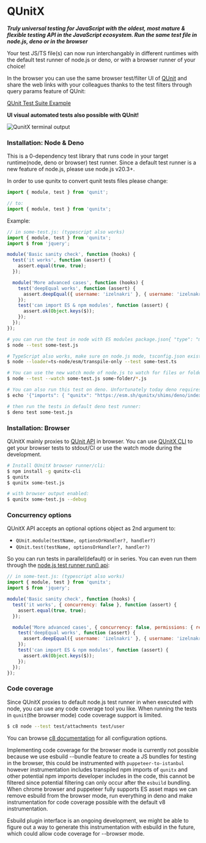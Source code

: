 # QUnitX

***Truly universal testing for JavaScript with the oldest, most mature & flexible
testing API in the JavaScript ecosystem. Run the same test file in node.js, deno or in the browser***

Your test JS/TS file(s) can now run interchangably in different runtimes with
the default test runner of node.js or deno, or with a browser runner of your
choice!

In the browser you can use the same browser test/filter UI of
[QUnit](https://github.com/qunitjs/qunit) and share the web links with your
colleagues thanks to the test filters through query params feature of QUnit:

[QUnit Test Suite Example](https://objectmodel.js.org/test/?moduleId=6e15ed5f&moduleId=950ec9c5)

**UI visual automated tests also possible with QUnit!**

![QunitX terminal output](https://raw.githubusercontent.com/izelnakri/qunitx/main/docs/qunitx-help-stdout.png)

### Installation: Node & Deno

This is a 0-dependency test library that runs code in your target runtime(node,
deno or browser) test runner. Since a default test runner is a new feature of node.js, please use node.js v20.3+.

In order to use qunitx to convert qunit tests files please change:

```js
import { module, test } from 'qunit';

// to:
import { module, test } from 'qunitx';
```

Example:

```js
// in some-test.js: (typescript also works)
import { module, test } from 'qunitx';
import $ from 'jquery';

module('Basic sanity check', function (hooks) {
  test('it works', function (assert) {
    assert.equal(true, true);
  });

  module('More advanced cases', function (hooks) {
    test('deepEqual works', function (assert) {
      assert.deepEqual({ username: 'izelnakri' }, { username: 'izelnakri' });
    });
    test('can import ES & npm modules', function (assert) {
      assert.ok(Object.keys($));
    });
  });
});
```

```zsh
# you can run the test in node with ES modules package.json{ "type": "module" }
$ node --test some-test.js

# TypeScript also works, make sure on node.js mode, tsconfig.json exists with compilerOptions.module & compilerOptions.moduleResolution set to "NodeNext":
$ node --loader=ts-node/esm/transpile-only --test some-test.ts

# You can use the new watch mode of node.js to watch for files or folder patterns
$ node --test --watch some-test.js some-folder/*.js

# You can also run this test on deno. Unfortunately today deno requires one extra step to create a deno.json file:
$ echo '{"imports": { "qunitx": "https://esm.sh/qunitx/shims/deno/index.js" } }' > deno.json

# then run the tests in default deno test runner:
$ deno test some-test.js
```

### Installation: Browser

QUnitX mainly proxies to [QUnit
API](https://api.qunitjs.com/QUnit/module/#hooks-on-nested-modules) in browser.
You can use [QUnitX CLI](https://github.com/izelnakri/qunitx-cli) to get your
browser tests to stdout/CI or use the watch mode during the development.

```zsh
# Install QUnitX browser runner/cli:
$ npm install -g qunitx-cli
$ qunitx
$ qunitx some-test.js

# with browser output enabled:
$ qunitx some-test.js --debug

```

### Concurrency options

QUnitX API accepts an optional options object as 2nd argument to:
- `QUnit.module(testName, optionsOrHandler?, handler?)`
- `QUnit.test(testName, optionsOrHandler?, handler?)`

So you can run tests in parallel(default) or in series. You can even run them
through the [node.js test runner run()
api](https://nodejs.org/api/test.html#runoptions):

```js
// in some-test.js: (typescript also works)
import { module, test } from 'qunitx';
import $ from 'jquery';

module('Basic sanity check', function (hooks) {
  test('it works', { concurrency: false }, function (assert) {
    assert.equal(true, true);
  });

  module('More advanced cases', { concurrency: false, permissions: { read: true }, sanitizeExit: false }, function (hooks) {
    test('deepEqual works', function (assert) {
      assert.deepEqual({ username: 'izelnakri' }, { username: 'izelnakri' });
    });
    test('can import ES & npm modules', function (assert) {
      assert.ok(Object.keys($));
    });
  });
});
```

### Code coverage

Since QUnitX proxies to default node.js test runner in when executed with node,
you can use any code coverage tool you like. When running the tests in
`qunit`(the browser mode) code coverage support is limited.

```zsh
$ c8 node --test test/attachments test/user
```

You can browse [c8 documentation](https://github.com/bcoe/c8) for all
configuration options.

Implementing code coverage for the browser mode is currently not possible
because we use esbuild --bundle feature to create a JS bundles for testing in
the browser, this could be instrumented with `puppeteer-to-istanbul` however
instrumentation includes transpiled npm imports of `qunitx` and other potential
npm imports developer includes in the code, this cannot be filtered since
potential filtering can only occur after the `esbuild` bundling. When chrome
browser and puppeteer fully supports ES asset maps we can remove esbuild from
the browser mode, run everything in deno and make instrumentation for code
coverage possible with the default v8 instrumentation.

Esbuild plugin interface is an ongoing development, we might be able to figure
out a way to generate this instrumentation with esbuild in the future, which
could allow code coverage for --browser mode.
